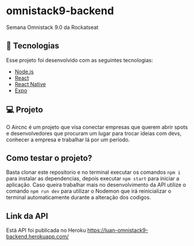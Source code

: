 # omnistack9-backend
Semana Omnistack 9.0 da Rockatseat

## :rocket: Tecnologias

Esse projeto foi desenvolvido com as seguintes tecnologias:

- [Node.js](https://nodejs.org/en/)
- [React](https://reactjs.org)
- [React Native](https://facebook.github.io/react-native/)
- [Expo](https://expo.io/)

## 💻 Projeto

O Aircnc é um projeto que visa conectar empresas que querem abrir spots e desenvolvedores que procuram um lugar para trocar ideias com devs, conhecer a empresa e trabalhar lá por um período.

## Como testar o projeto?

Basta clonar este repositorio e no terminal executar os comandos `npm i` para instalar as dependencias, depois executar `npm start` para iniciar a aplicação. Caso queira trabalhar mais no desenvolvimento da API utilize o comando `npm run dev` para utilizar o Nodemon que irá reinicializar o terminal automaticamente durante a alteração dos codigos. 

## Link da API

Está API foi publicada no Heroku 
https://luan-omnistack9-backend.herokuapp.com/
